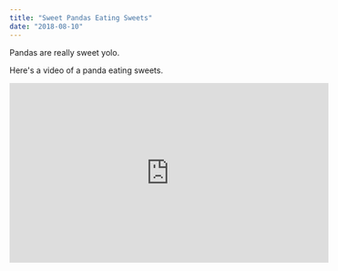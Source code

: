 ```yaml
---
title: "Sweet Pandas Eating Sweets"
date: "2018-08-10"
---
```


Pandas are really sweet yolo.

Here's a video of a panda eating sweets.

<iframe width="560" height="315" src="https://www.youtube.com/embed/4n0xNbfJLR8" frameborder="0" allowfullscreen></iframe>